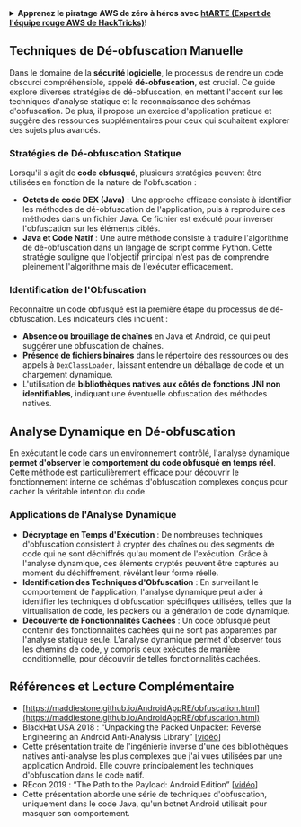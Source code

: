 <details>

<summary><strong>Apprenez le piratage AWS de zéro à héros avec</strong> <a href="https://training.hacktricks.xyz/courses/arte"><strong>htARTE (Expert de l'équipe rouge AWS de HackTricks)</strong></a><strong>!</strong></summary>

Autres façons de soutenir HackTricks :

- Si vous souhaitez voir votre **entreprise annoncée dans HackTricks** ou **télécharger HackTricks en PDF**, consultez les [**PLANS D'ABONNEMENT**](https://github.com/sponsors/carlospolop) !
- Obtenez le [**swag officiel PEASS & HackTricks**](https://peass.creator-spring.com)
- Découvrez [**La famille PEASS**](https://opensea.io/collection/the-peass-family), notre collection exclusive de [**NFTs**](https://opensea.io/collection/the-peass-family)
- **Rejoignez le** 💬 [**groupe Discord**](https://discord.gg/hRep4RUj7f) ou le [**groupe Telegram**](https://t.me/peass) ou **suivez** nous sur **Twitter** 🐦 [**@carlospolopm**](https://twitter.com/hacktricks_live)**.**
- **Partagez vos astuces de piratage en soumettant des PR aux** [**HackTricks**](https://github.com/carlospolop/hacktricks) et [**HackTricks Cloud**](https://github.com/carlospolop/hacktricks-cloud) dépôts GitHub.

</details>

## Techniques de **Dé-obfuscation Manuelle**

Dans le domaine de la **sécurité logicielle**, le processus de rendre un code obscurci compréhensible, appelé **dé-obfuscation**, est crucial. Ce guide explore diverses stratégies de dé-obfuscation, en mettant l'accent sur les techniques d'analyse statique et la reconnaissance des schémas d'obfuscation. De plus, il propose un exercice d'application pratique et suggère des ressources supplémentaires pour ceux qui souhaitent explorer des sujets plus avancés.

### **Stratégies de Dé-obfuscation Statique**

Lorsqu'il s'agit de **code obfusqué**, plusieurs stratégies peuvent être utilisées en fonction de la nature de l'obfuscation :

- **Octets de code DEX (Java)** : Une approche efficace consiste à identifier les méthodes de dé-obfuscation de l'application, puis à reproduire ces méthodes dans un fichier Java. Ce fichier est exécuté pour inverser l'obfuscation sur les éléments ciblés.
- **Java et Code Natif** : Une autre méthode consiste à traduire l'algorithme de dé-obfuscation dans un langage de script comme Python. Cette stratégie souligne que l'objectif principal n'est pas de comprendre pleinement l'algorithme mais de l'exécuter efficacement.

### **Identification de l'Obfuscation**

Reconnaître un code obfusqué est la première étape du processus de dé-obfuscation. Les indicateurs clés incluent :

- **Absence ou brouillage de chaînes** en Java et Android, ce qui peut suggérer une obfuscation de chaînes.
- **Présence de fichiers binaires** dans le répertoire des ressources ou des appels à `DexClassLoader`, laissant entendre un déballage de code et un chargement dynamique.
- L'utilisation de **bibliothèques natives aux côtés de fonctions JNI non identifiables**, indiquant une éventuelle obfuscation des méthodes natives.

## **Analyse Dynamique en Dé-obfuscation**

En exécutant le code dans un environnement contrôlé, l'analyse dynamique **permet d'observer le comportement du code obfusqué en temps réel**. Cette méthode est particulièrement efficace pour découvrir le fonctionnement interne de schémas d'obfuscation complexes conçus pour cacher la véritable intention du code.

### **Applications de l'Analyse Dynamique**

- **Décryptage en Temps d'Exécution** : De nombreuses techniques d'obfuscation consistent à crypter des chaînes ou des segments de code qui ne sont déchiffrés qu'au moment de l'exécution. Grâce à l'analyse dynamique, ces éléments cryptés peuvent être capturés au moment du déchiffrement, révélant leur forme réelle.
- **Identification des Techniques d'Obfuscation** : En surveillant le comportement de l'application, l'analyse dynamique peut aider à identifier les techniques d'obfuscation spécifiques utilisées, telles que la virtualisation de code, les packers ou la génération de code dynamique.
- **Découverte de Fonctionnalités Cachées** : Un code obfusqué peut contenir des fonctionnalités cachées qui ne sont pas apparentes par l'analyse statique seule. L'analyse dynamique permet d'observer tous les chemins de code, y compris ceux exécutés de manière conditionnelle, pour découvrir de telles fonctionnalités cachées.

## Références et Lecture Complémentaire
* [https://maddiestone.github.io/AndroidAppRE/obfuscation.html](https://maddiestone.github.io/AndroidAppRE/obfuscation.html)
* BlackHat USA 2018 : “Unpacking the Packed Unpacker: Reverse Engineering an Android Anti-Analysis Library” \[[vidéo](https://www.youtube.com/watch?v=s0Tqi7fuOSU)]
* Cette présentation traite de l'ingénierie inverse d'une des bibliothèques natives anti-analyse les plus complexes que j'ai vues utilisées par une application Android. Elle couvre principalement les techniques d'obfuscation dans le code natif.
* REcon 2019 : “The Path to the Payload: Android Edition” \[[vidéo](https://recon.cx/media-archive/2019/Session.005.Maddie_Stone.The_path_to_the_payload_Android_Edition-J3ZnNl2GYjEfa.mp4)]
* Cette présentation aborde une série de techniques d'obfuscation, uniquement dans le code Java, qu'un botnet Android utilisait pour masquer son comportement.

</details>
